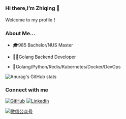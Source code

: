 ### Hi there,I’m Zhiqing 👋 
Welcome to my profile！

### About Me...

- 🎓985 Bachelor/NUS Master

- 👨‍💻Golang Backend Developer

- 🦋Golang/Python/Redis/Kubernetes/Docker/DevOps

![Anurag's GitHub stats](https://github-readme-stats.vercel.app/api?username=nuszhiqinghu&theme=shades-of-purple&show_icons=true)

### Connect with me 

[![GitHub](https://img.shields.io/badge/GitHub-grey?logo=github)](https://github.com/nuszhiqinghu)
[![LinkedIn](https://img.shields.io/badge/LinkedIn-blue?logo=linkedin)](https://www.linkedin.com/in/zhiqing-hu-a908a0248/)


[![微信公众号](https://img.shields.io/badge/微信公众号-white?logo=wechat)](https://photos.google.com/search/_tra_/photo/AF1QipPw1enkY8NdkGrvEDXZKyDFP8JOqbInSyM85Qoa)
